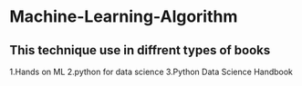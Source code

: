 # Machine-Learning-Algorithm
## This technique use in diffrent types of books
1.Hands on ML
2.python for data science
3.Python Data Science Handbook

